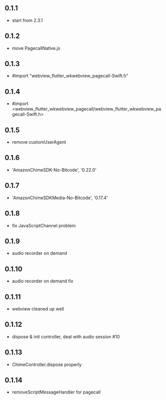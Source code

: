 ## 0.1.1

- start from 2.3.1

## 0.1.2

- move PagecallNative.js

## 0.1.3

- #import "webview_flutter_wkwebview_pagecall-Swift.h"

## 0.1.4

- #import <webview_flutter_wkwebview_pagecall/webview_flutter_wkwebview_pagecall-Swift.h>

## 0.1.5

- remove customUserAgent

## 0.1.6

- 'AmazonChimeSDK-No-Bitcode', '0.22.0'

## 0.1.7

- 'AmazonChimeSDKMedia-No-Bitcode', '0.17.4' 

## 0.1.8

- fix JavaScriptChannel problem


## 0.1.9

- audio recorder on demand

## 0.1.10

- audio recorder on demand fix

## 0.1.11

- webview cleaned up well

## 0.1.12

- dispose & init controller, deal with audio session #10

## 0.1.13

- ChimeController.dispose properly

## 0.1.14

- removeScriptMessageHandler for pagecall